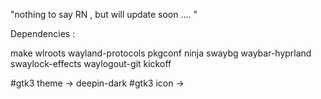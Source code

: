 "nothing to say RN , but will update soon .... "

Dependencies :

make
wlroots
wayland-protocols
pkgconf
ninja
swaybg
waybar-hyprland
swaylock-effects
waylogout-git
kickoff


#gtk3 theme -> deepin-dark
#gtk3 icon ->


